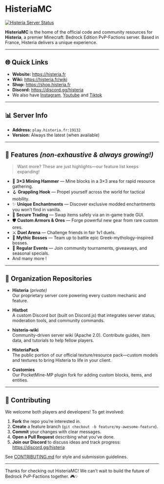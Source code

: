 # HisteriaMC

[![Histeria Server Status](https://minecraftpocket-servers.com/server/82450/banners/banner-1.png)](https://minecraftpocket-servers.com/server/82450/)

**HisteriaMC** is the home of the official code and community resources for **Histeria**, a premier Minecraft: Bedrock Edition PvP-Factions server. Based in France, Histeria delivers a unique experience.

---

## 🌐 Quick Links

- **Website:** https://histeria.fr  
- **Wiki:** https://histeria.fr/wiki  
- **Shop:** https://shop.histeria.fr  
- **Discord:** https://discord.gg/histeria
- We also have [Instagram](https://www.instagram.com/histeriamc/), [Youtube](https://www.youtube.com/@histeriamc) and [Tiktok](https://www.tiktok.com/@histeriamc)

---

## 📊 Server Info

- **Address:** `play.histeria.fr:19132`  
- **Version:** Always the latest (when available)

---

## 🚀 Features *(non-exhaustive & always growing!)*

> Want more? These are just highlights—our feature list keeps expanding!

- 🔨 **3×3 Mining Hammer** — Mine blocks in a 3×3 area for rapid resource gathering.  
- 🪝 **Grappling Hook** — Propel yourself across the world for tactical mobility.  
- ✨ **Unique Enchantments** — Discover exclusive modded enchantments you won’t find in vanilla.  
- 🔄 **Secure Trading** — Swap items safely via an in-game trade GUI.  
- 🛡️ **Custom Armors & Ores** — Forge powerful new gear from rare custom ores.  
- ⚔️ **Duel Arena** — Challenge friends in fair 1v1 duels.  
- 👾 **Mythic Bosses** — Team up to battle epic Greek-mythology–inspired bosses.  
- 🎉 **Regular Events** — Join community tournaments, giveaways, and seasonal specials.
- And many more !

---

## 📁 Organization Repositories

- **Histeria** *(private)*  
  Our proprietary server core powering every custom mechanic and feature.

- **Histbot**  
  A custom Discord bot (built on Discord.js) that integrates server status, moderation tools, and community commands.  

- **histeria-wiki**  
  Community-driven server wiki (Apache 2.0). Contribute guides, item data, and tutorials to help fellow players.

- **HisteriaPack**  
  The public portion of our official texture/resource pack—custom models and textures to bring Histeria to life in your client.

- **Customies**  
  Our PocketMine-MP plugin fork for adding custom blocks, items, and entities.  

---

## 🤝 Contributing

We welcome both players and developers! To get involved:

1. **Fork** the repo you’re interested in.  
2. **Create** a feature branch (`git checkout -b feature/my-awesome-feature`).  
3. **Commit** your changes with clear messages.  
4. **Open a Pull Request** describing what you’ve done.  
5. **Join our Discord** to discuss ideas and track progress: https://discord.gg/histeria  

See [CONTRIBUTING.md](CONTRIBUTING.md) for style and submission guidelines.

---

Thanks for checking out HisteriaMC! We can’t wait to build the future of Bedrock PvP-Factions together. 🎮✨

